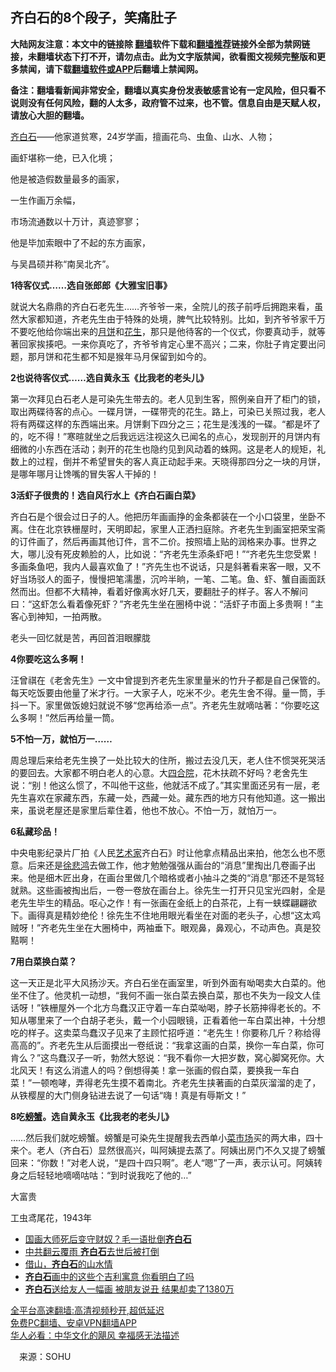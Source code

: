  <!-- 面包屑导航 --> <h2>齐白石的8个段子，笑痛肚子</h2> <p class="notice"><b>大陆网友注意：本文中的链接除 <a href="https://github.com/bannedbook/fanqiang" >翻墙</a>软件下载和<a href="https://github.com/killgcd/justmysocks/blob/master/README.md">翻墙推荐</a>链接外全部为禁网链接，未翻墙状态下打不开，请勿点击。此为文字版禁闻，欲看图文视频完整版和更多禁闻，请下载<a href="https://github.com/bannedbook/fanqiang">翻墙软件或APP</a>后翻墙上禁闻网。</p><p>备注：翻墙看新闻非常安全，翻墙以真实身份发表敏感言论有一定风险，但只看不说则没有任何风险，翻的人太多，政府管不过来，也不管。信息自由是天赋人权，请放心大胆的翻墙。</b></p>  <div class="entry"> <p><a href="https://www.bannedbook.org/bnews/tag/%e9%bd%90%e7%99%bd%e7%9f%b3/" class="st_tag internal_tag" rel="tag" title="标签 齐白石 下的日志">齐白石</a>——他家道贫寒，24岁学画，擅画花鸟、虫鱼、山水、人物；</p> <p>画虾堪称一绝，已入化境；</p> <p>他是被造假数量最多的画家，</p> <p>一生作画万余幅，</p> <p>市场流通数以十万计，真迹寥寥；</p> <p>他是毕加索眼中了不起的东方画家，</p> <p>与吴昌硕并称“南吴北齐”。</p>  <p><strong>1待客仪式……选自张郎郎《大雅宝旧事》</strong></p> <p>就说大名鼎鼎的齐白石老先生……齐爷爷一来，全院儿的孩子前呼后拥跑来看，虽然大家都知道，齐老先生由于特殊的处境，脾气比较特别。比如，到齐爷爷家千万不要吃他给你端出来的<a href="https://www.bannedbook.org/bnews/tag/%E6%9C%88%E9%A5%BC/" class="st_tag internal_tag" rel="tag" title="标签 月饼 下的日志">月饼</a>和<a href="https://www.bannedbook.org/bnews/tag/%e8%8a%b1%e7%94%9f/" class="st_tag internal_tag" rel="tag" title="标签 花生 下的日志">花生</a>，那只是他待客的一个仪式，你要真动手，就等著回家挨揍吧。一来你真吃了，齐爷爷肯定心里不高兴；二来，你肚子肯定要出问题，那月饼和花生都不知是猴年马月保留到如今的。</p> <p><strong>2也说待客仪式……选自黄永玉《比我老的老头儿》</strong></p> <p>第一次拜见白石老人是可染先生带去的。老人见到生客，照例亲自开了柜门的锁，取出两碟待客的点心。一碟月饼，一碟带壳的花生。路上，可染已关照过我，老人将有两碟这样的东西端出来。月饼剩下四分之三；花生是浅浅的一碟。“都是坏了的，吃不得！”寒暄就坐之后我远远注视这久已闻名的点心，发现剖开的月饼内有细微的小东西在活动；剥开的花生也隐约见到风动着的蛛网。这是老人的规矩，礼数上的过程，倒并不希望冒失的客人真正动起手来。天晓得那四分之一块的月饼，是哪年哪月让馋嘴的冒失客人干掉的！</p> <p><strong>3活虾子很贵的！选自风行水上《齐白石画白菜》</strong></p> <p>齐白石是个很会过日子的人。他把历年画画挣的金条都装在一个小口袋里，坐卧不离。住在北京铁栅屋时，天明即起，家里人正洒扫庭除。齐老先生到画室把荣宝斋的订件画了，然后再画其他订件，言不二价。按照墙上贴的润格来办事。世界之大，哪儿没有死皮赖脸的人，比如说：“齐老先生添条虾吧！”“齐老先生您受累！多画条鱼吧，我内人最喜欢鱼了！”齐先生也不说话，只是斜著看来客一眼，又不好当场驳人的面子，慢慢把笔濡墨，沉吟半晌，一笔、二笔。鱼、虾、蟹自画面跃然而出。但都不大精神，看着好像离水好几天，要翻肚子的样子。客人不解问曰：“这虾怎么看着像死虾？”齐老先生坐在圈椅中说：“活虾子市面上多贵啊！”主客心到神知，一拍两散。</p> <p>老头一回忆就是苦，再回首泪眼朦胧</p>  <p><strong>4你要吃这么多啊！</strong></p> <p>汪曾祺在《老舍先生》一文中曾提到齐老先生家里量米的竹升子都是自己保管的。每天吃饭要由他量了米才行。一大家子人，吃米不少。老先生舍不得。量一筒，手抖一下。家里做饭媳妇就说不够“您再给添一点”。齐老先生就嘀咕著：“你要吃这么多啊！”然后再给量一筒。</p> <p><strong>5不怕一万，就怕万一……</strong></p> <p>周总理后来给老先生换了一处比较大的住所，搬过去没几天，老人住不惯哭死哭活的要回去。大家都不明白老人的心意。大<a href="https://www.bannedbook.org/bnews/tag/%E5%9B%9B%E5%90%88%E9%99%A2/" class="st_tag internal_tag" rel="tag" title="标签 四合院 下的日志">四合院</a>，花木扶疏不好吗？老舍先生说：“别！他这么惯了，不叫他干这些，他就活不成了。”其实里面还另有一层，老先生喜欢在家藏东西，东藏一处，西藏一处。藏东西的地方只有他知道。这一搬出来，虽说老屋还是家里后辈住着，他也不放心。不怕一万，就怕万一。</p> <p><strong>6私藏珍品！</strong></p> <p>中央电影纪录片厂拍《人民<a href="https://www.bannedbook.org/bnews/tag/%E8%89%BA%E6%9C%AF%E5%AE%B6/" class="st_tag internal_tag" rel="tag" title="标签 艺术家 下的日志">艺术家</a>齐白石》时让他拿点精品出来拍，他怎么也不愿意。后来还是<a href="https://www.bannedbook.org/bnews/tag/%e5%be%90%e6%82%b2%e9%b8%bf/" class="st_tag internal_tag" rel="tag" title="标签 徐悲鸿 下的日志">徐悲鸿</a>去做工作，他才勉勉强强从画台的“消息”里掏出几卷画子出来。他是细木匠出身，在画台里做几个暗格或者小抽斗之类的“消息”那还不是驾轻就熟。这些画被掏出后，一卷一卷放在画台上。徐先生一打开只见宝光四射，全是老先生毕生的精品。呕心之作！有一张画在金纸上的白茶花，上有一蛱蝶翩翩欲下。画得真是精妙绝伦！徐先生不住地用眼光看坐在对面的老头子，心想“这太鸡贼呀！”齐老先生坐在大圈椅中，两袖垂下。眼观鼻，鼻观心，不动声色。真是狡黠啊！</p> <p><strong>7用白菜换白菜？</strong></p>  <p>这一天正是北平大风扬沙天。齐白石坐在画室里，听到外面有呦喝卖大白菜的。他坐不住了。他灵机一动想，“我何不画一张白菜去换白菜，那也不失为一段文人佳话呀！”铁栅屋外一个北方鸟蠢汉正守着一车白菜呦喝，脖子长筋抻得老长的。不知从哪里来了一个白胡子老头，戴一个小园眼镜，正看着他一车白菜出神，十分想吃的样子。这卖菜鸟蠢汉子见来了主顾忙招呼道：“老先生！你要称几斤？称给得高高的”。齐老先生从后面摸出一卷纸说：“我拿这画的白菜，换你一车白菜，你可肯么？”这鸟蠢汉子一听，勃然大怒说：“我不看你一大把岁数，窝心脚窝死你。大北风天！有这么消遣人的吗？倒想得美！拿一张画的假白菜，要换我一车白菜！”一顿咆哮，弄得老先生摸不着南北。齐老先生挟著画的白菜灰溜溜的走了，从铁樱屋的大门侧身钻进去说了一句话“嗨！真是有辱斯文！”</p> <p><strong>8吃<a href="https://www.bannedbook.org/bnews/tag/%E8%9E%83%E8%9F%B9/" class="st_tag internal_tag" rel="tag" title="标签 螃蟹 下的日志">螃蟹</a>。选自黄永玉《比我老的老头儿》</strong></p> <p>……然后我们就吃螃蟹。螃蟹是可染先生提醒我去西单小<a href="https://www.bannedbook.org/bnews/tag/%E8%8F%9C%E5%B8%82%E5%9C%BA/" class="st_tag internal_tag" rel="tag" title="标签 菜市场 下的日志">菜市场</a>买的两大串，四十来个。老人（齐白石）显然很高兴，叫阿姨提去蒸了。阿姨出房门不久又提了螃蟹回来：“你数！”对老人说，“是四十四只啊”。老人“嗯”了一声，表示认可。阿姨转身之后轻轻地嘀嘀咕咕：“到时说我吃了他的…”</p> <p>大富贵</p> <p>工虫鸢尾花，1943年</p> <p></p> <div id="taboola-mid-1"></div>  <ul class='op-related-articles' title='相关阅读'> <li><a href='https://www.bannedbook.org/bnews/lifebaike/20210712/1585483.html' target='_blank'>国画大师死后变守财奴？毛一语批倒<b>齐白石</b></a></li> <li><a href='https://www.bannedbook.org/bnews/lishi/20210712/1585264.html' target='_blank'>中共翻云覆雨 <b>齐白石</b>去世后被打倒</a></li> <li><a href='https://www.bannedbook.org/bnews/lifebaike/20210520/1550283.html' target='_blank'>借山，<b>齐白石</b>的山水情</a></li> <li><a href='https://www.bannedbook.org/bnews/lifebaike/20210404/1519423.html' target='_blank'><b>齐白石</b>画中的这些个吉利寓意 你看明白了吗</a></li> <li><a href='https://www.bannedbook.org/bnews/funmedia/20201201/1439876.html' target='_blank'><b>齐白石</b>送给友人一幅画 被朋友说丑 结果却卖了1380万</a></li> </ul> <p class="texttj"> <a href="https://github.com/bannedbook/fanqiang/wiki/V2ray%E6%9C%BA%E5%9C%BA" target="_blank">全平台高速翻墙:高清视频秒开,超低延迟</a><br/> <a href="https://github.com/bannedbook/fanqiang/wiki/%E7%A6%81%E9%97%BB%E7%BD%91%E5%AE%89%E5%8D%93%E7%BF%BB%E5%A2%99%E6%96%B0%E9%97%BBAPP" target="_blank">免费PC翻墙、安卓VPN翻墙APP</a><br/> <a href="https://www.bannedbook.org/bnews/comments/20220220/1694796.html" target="_blank">华人必看：中华文化的飓风 幸福感无法描述</a> </p> <p class="src-info">　来源：SOHU </p><a name='sharetosocial'></a>  <div style="margin-bottom:5px;padding-bottom:5px;clear:both"> <div id="archive-pix-1" class="banner-ads"> <!-- AuctionX Display platform tag START --> <div id="27602x728x90x621x_ADSLOT1" clicktrack="%%CLICK_URL_ESC%%"></div>  <!-- AuctionX Display platform tag END --> </div> <div id="archive-pix-2" class="banner-ads"> <!-- AuctionX Display platform tag START --> <div id="27556x300x250x621x_ADSLOT1" clicktrack="%%CLICK_URL_ESC%%" style="margin:0 auto;text-align:center"></div>  <!-- AuctionX Display platform tag END --> </div> </div>  <div id="archive-pix-1" class="banner-ads"> <!-- AuctionX Display platform tag START --> <div id="27603x728x90x621x_ADSLOT1" clicktrack="%%CLICK_URL_ESC%%"></div>  <!-- AuctionX Display platform tag END --> </div> </div><!--END ENTRY--> 
